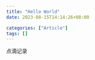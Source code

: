 ```yaml
---
title: "Hello World"
date: 2023-08-15T14:14:26+08:00

categories: ["Article"]
tags: []
---
```


点滴记录